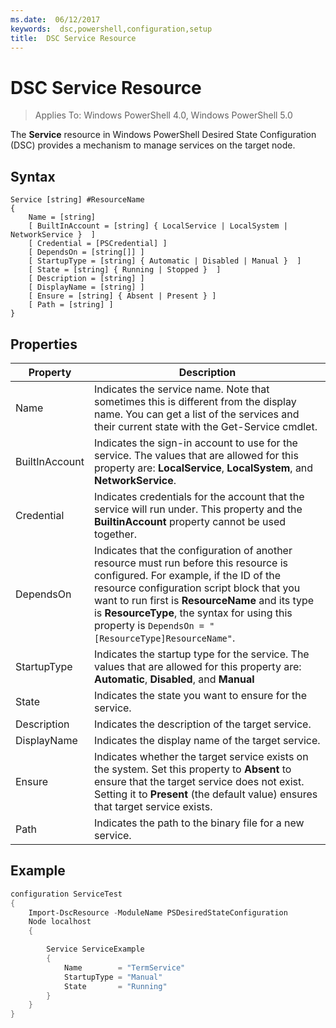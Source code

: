 ```yaml
---
ms.date:  06/12/2017
keywords:  dsc,powershell,configuration,setup
title:  DSC Service Resource
---
```


# DSC Service Resource

> Applies To: Windows PowerShell 4.0, Windows PowerShell 5.0


The **Service** resource in Windows PowerShell Desired State Configuration (DSC) provides a mechanism to manage services on the target node.

## Syntax

```
Service [string] #ResourceName
{
    Name = [string]
    [ BuiltInAccount = [string] { LocalService | LocalSystem | NetworkService }  ]
    [ Credential = [PSCredential] ]
    [ DependsOn = [string[]] ]
    [ StartupType = [string] { Automatic | Disabled | Manual }  ]
    [ State = [string] { Running | Stopped }  ]
    [ Description = [string] ]
    [ DisplayName = [string] ]
    [ Ensure = [string] { Absent | Present } ]
    [ Path = [string] ]
}
```

## Properties

|  Property  |  Description   |
|---|---|
| Name| Indicates the service name. Note that sometimes this is different from the display name. You can get a list of the services and their current state with the Get-Service cmdlet.|
| BuiltInAccount| Indicates the sign-in account to use for the service. The values that are allowed for this property are: **LocalService**, **LocalSystem**, and **NetworkService**.|
| Credential| Indicates credentials for the account that the service will run under. This property and the __BuiltinAccount__ property cannot be used together.|
| DependsOn| Indicates that the configuration of another resource must run before this resource is configured. For example, if the ID of the resource configuration script block that you want to run first is __ResourceName__ and its type is __ResourceType__, the syntax for using this property is `DependsOn = "[ResourceType]ResourceName"`.|
| StartupType| Indicates the startup type for the service. The values that are allowed for this property are: **Automatic**, **Disabled**, and **Manual**|
| State| Indicates the state you want to ensure for the service.|
| Description | Indicates the description of the target service.|
| DisplayName | Indicates the display name of the target service.|
| Ensure | Indicates whether the target service exists on the system. Set this property to **Absent** to ensure that the target service does not exist. Setting it to **Present** (the default value) ensures that target service exists.|
| Path | Indicates the path to the binary file for a new service.|

## Example

```powershell
configuration ServiceTest
{
    Import-DscResource -ModuleName PSDesiredStateConfiguration
    Node localhost
    {

        Service ServiceExample
        {
            Name        = "TermService"
            StartupType = "Manual"
            State       = "Running"
        }
    }
}
```